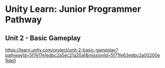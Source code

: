 # Unity Learn: Junior Programmer Pathway

## Unit 2 - Basic Gameplay

https://learn.unity.com/project/unit-2-basic-gameplay?pathwayId=5f7e17e1edbc2a5ec21a20af&missionId=5f71fe63edbc2a00200e9de0
